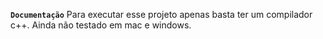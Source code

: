 
**`Documentação`**
Para executar esse projeto apenas basta ter um compilador c++. Ainda não testado em mac e windows. 
